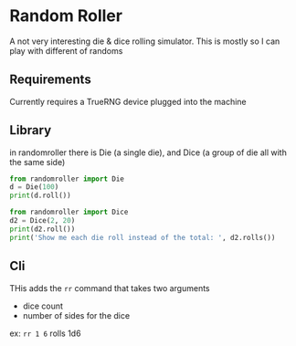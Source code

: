 # Random Roller

A not very interesting die & dice rolling simulator.
This is mostly so I can play with different of randoms

## Requirements

Currently requires a TrueRNG device plugged into the machine

## Library

in randomroller there is Die (a single die),
and Dice (a group of die all with the same side)

```python
from randomroller import Die
d = Die(100)
print(d.roll())

from randomroller import Dice
d2 = Dice(2, 20)
print(d2.roll())
print('Show me each die roll instead of the total: ', d2.rolls())
```

## Cli

THis adds the `rr` command that takes two arguments

* dice count
* number of sides for the dice

ex: `rr 1 6` rolls 1d6
